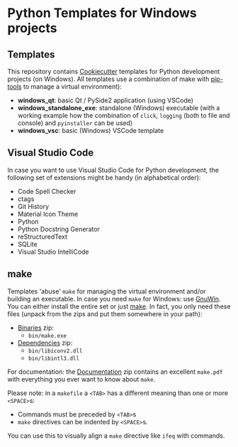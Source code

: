 # Python Templates for Windows projects

## Templates
This repository contains [Cookiecutter](https://cookiecutter.readthedocs.io/) templates for Python development projects (on Windows). All templates use a combination of make with [pip-tools](https://pypi.org/project/pip-tools/) to manage a virtual environment):
  * __windows_qt__: basic Qt / PySide2 application (using VSCode)
  * __windows_standalone_exe__: standalone (Windows) executable (with a working example how the combination of `click`, `logging` (both to file and console) and `pyinstaller` can be used)
  * __windows_vsc__: basic (Windows) VSCode template


## Visual Studio Code
In case you want to use Visual Studio Code for Python development, the following set of extensions might be handy (in alphabetical order):
  * Code Spell Checker
  * ctags
  * Git History
  * Material Icon Theme
  * Python
  * Python Docstring Generator
  * reStructuredText
  * SQLite
  * Visual Studio IntelliCode


## make
Templates 'abuse' `make` for managing the virtual environment and/or building an executable. In case you need `make` for Windows: use [GnuWin](http://gnuwin32.sourceforge.net/). You can either install the entire set or just [make](http://gnuwin32.sourceforge.net/packages/make.htm). In fact, you only need these files (unpack from the zips and put them somewhere in your path):
  * [Binaries](http://gnuwin32.sourceforge.net/downlinks/make-bin-zip.php) zip:
      * `bin/make.exe`
  * [Dependencies](http://gnuwin32.sourceforge.net/downlinks/make-dep-zip.php) zip:
      * `bin/libiconv2.dll`
      * `bin/libintl3.dll`

 For documentation: the [Documentation](http://gnuwin32.sourceforge.net/downlinks/make-doc-zip.php) zip contains an excellent `make.pdf` with everything you ever want to know about `make`.

Please note: in a `makefile` a `<TAB>` has a different meaning than one or more `<SPACE>`s:
   * Commands must be preceded by `<TAB>`s
   * `make` directives can be indented by `<SPACE>`s.

You can use this to visually align a `make` directive like `ifeq` with commands.
